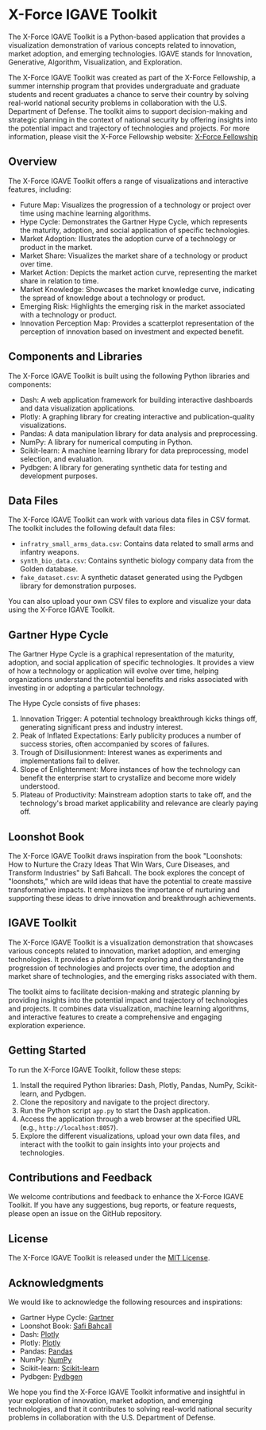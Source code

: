# X-Force IGAVE Toolkit

The X-Force IGAVE Toolkit is a Python-based application that provides a visualization demonstration of various concepts related to innovation, market adoption, and emerging technologies. IGAVE stands for Innovation, Generative, Algorithm, Visualization, and Exploration.

The X-Force IGAVE Toolkit was created as part of the X-Force Fellowship, a summer internship program that provides undergraduate and graduate students and recent graduates a chance to serve their country by solving real-world national security problems in collaboration with the U.S. Department of Defense. The toolkit aims to support decision-making and strategic planning in the context of national security by offering insights into the potential impact and trajectory of technologies and projects. For more information, please visit the X-Force Fellowship website: [X-Force Fellowship](https://nsin.mil/x-force/)

## Overview

The X-Force IGAVE Toolkit offers a range of visualizations and interactive features, including:

- Future Map: Visualizes the progression of a technology or project over time using machine learning algorithms.
- Hype Cycle: Demonstrates the Gartner Hype Cycle, which represents the maturity, adoption, and social application of specific technologies.
- Market Adoption: Illustrates the adoption curve of a technology or product in the market.
- Market Share: Visualizes the market share of a technology or product over time.
- Market Action: Depicts the market action curve, representing the market share in relation to time.
- Market Knowledge: Showcases the market knowledge curve, indicating the spread of knowledge about a technology or product.
- Emerging Risk: Highlights the emerging risk in the market associated with a technology or product.
- Innovation Perception Map: Provides a scatterplot representation of the perception of innovation based on investment and expected benefit.

## Components and Libraries

The X-Force IGAVE Toolkit is built using the following Python libraries and components:

- Dash: A web application framework for building interactive dashboards and data visualization applications.
- Plotly: A graphing library for creating interactive and publication-quality visualizations.
- Pandas: A data manipulation library for data analysis and preprocessing.
- NumPy: A library for numerical computing in Python.
- Scikit-learn: A machine learning library for data preprocessing, model selection, and evaluation.
- Pydbgen: A library for generating synthetic data for testing and development purposes.

## Data Files

The X-Force IGAVE Toolkit can work with various data files in CSV format. The toolkit includes the following default data files:

- `infratry_small_arms_data.csv`: Contains data related to small arms and infantry weapons.
- `synth_bio_data.csv`: Contains synthetic biology company data from the Golden database.
- `fake_dataset.csv`: A synthetic dataset generated using the Pydbgen library for demonstration purposes.

You can also upload your own CSV files to explore and visualize your data using the X-Force IGAVE Toolkit.

## Gartner Hype Cycle

The Gartner Hype Cycle is a graphical representation of the maturity, adoption, and social application of specific technologies. It provides a view of how a technology or application will evolve over time, helping organizations understand the potential benefits and risks associated with investing in or adopting a particular technology.

The Hype Cycle consists of five phases:

1. Innovation Trigger: A potential technology breakthrough kicks things off, generating significant press and industry interest.
2. Peak of Inflated Expectations: Early publicity produces a number of success stories, often accompanied by scores of failures.
3. Trough of Disillusionment: Interest wanes as experiments and implementations fail to deliver.
4. Slope of Enlightenment: More instances of how the technology can benefit the enterprise start to crystallize and become more widely understood.
5. Plateau of Productivity: Mainstream adoption starts to take off, and the technology's broad market applicability and relevance are clearly paying off.

## Loonshot Book

The X-Force IGAVE Toolkit draws inspiration from the book "Loonshots: How to Nurture the Crazy Ideas That Win Wars, Cure Diseases, and Transform Industries" by Safi Bahcall. The book explores the concept of "loonshots," which are wild ideas that have the potential to create massive transformative impacts. It emphasizes the importance of nurturing and supporting these ideas to drive innovation and breakthrough achievements.

## IGAVE Toolkit

The X-Force IGAVE Toolkit is a visualization demonstration that showcases various concepts related to innovation, market adoption, and emerging technologies. It provides a platform for exploring and understanding the progression of technologies and projects over time, the adoption and market share of technologies, and the emerging risks associated with them.

The toolkit aims to facilitate decision-making and strategic planning by providing insights into the potential impact and trajectory of technologies and projects. It combines data visualization, machine learning algorithms, and interactive features to create a comprehensive and engaging exploration experience.

## Getting Started

To run the X-Force IGAVE Toolkit, follow these steps:

1. Install the required Python libraries: Dash, Plotly, Pandas, NumPy, Scikit-learn, and Pydbgen.
2. Clone the repository and navigate to the project directory.
3. Run the Python script `app.py` to start the Dash application.
4. Access the application through a web browser at the specified URL (e.g., `http://localhost:8057`).
5. Explore the different visualizations, upload your own data files, and interact with the toolkit to gain insights into your projects and technologies.

## Contributions and Feedback

We welcome contributions and feedback to enhance the X-Force IGAVE Toolkit. If you have any suggestions, bug reports, or feature requests, please open an issue on the GitHub repository.

## License

The X-Force IGAVE Toolkit is released under the [MIT License](LICENSE).

## Acknowledgments

We would like to acknowledge the following resources and inspirations:

- Gartner Hype Cycle: [Gartner](https://www.gartner.com/en/research/methodologies/gartner-hype-cycle)
- Loonshot Book: [Safi Bahcall](https://www.bahcall.com/loonshots/)
- Dash: [Plotly](https://plotly.com/dash/)
- Plotly: [Plotly](https://plotly.com/)
- Pandas: [Pandas](https://pandas.pydata.org/)
- NumPy: [NumPy](https://numpy.org/)
- Scikit-learn: [Scikit-learn](https://scikit-learn.org/)
- Pydbgen: [Pydbgen](https://pypi.org/project/pydbgen/)

We hope you find the X-Force IGAVE Toolkit informative and insightful in your exploration of innovation, market adoption, and emerging technologies, and that it contributes to solving real-world national security problems in collaboration with the U.S. Department of Defense.
